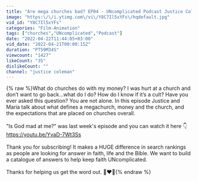 ```yaml
---
title: "Are mega churches bad? EP04 - UNcomplicated Podcast Justice Coleman & Maria Coleman"
image: "https:\/\/i.ytimg.com\/vi\/Y8C7Il5xYFs\/hqdefault.jpg"
vid_id: "Y8C7Il5xYFs"
categories: "Film-Animation"
tags: ["churches","UNcomplicated","Podcast"]
date: "2022-04-22T11:44:05+03:00"
vid_date: "2022-04-21T00:00:15Z"
duration: "PT59M34S"
viewcount: "1427"
likeCount: "35"
dislikeCount: ""
channel: "justice coleman"
---
```

{% raw %}What do churches do with my money? I was hurt at a church and don’t want to go back…what do I do? How do I know if it’s a cult? Have you ever asked this question? You are not alone. In this episode Justice and Maria talk about what defines a megachurch, money and the church, and the expectations that are placed on churches overall.<br /><br />&quot;Is God mad at me?&quot; was last week's episode and you can watch it here 👇<br /><a rel="nofollow" target="blank" href="https://youtu.be/YvaD-7Wt3Ss">https://youtu.be/YvaD-7Wt3Ss</a><br /><br />Thank you for subscribing! It makes a HUGE difference in search rankings as people are looking for answer in faith, life and the Bible. We want to build a catalogue of answers to help keep faith UNcomplicated. <br /><br />Thanks for helping us get the word out. 🔔❤️👊{% endraw %}
